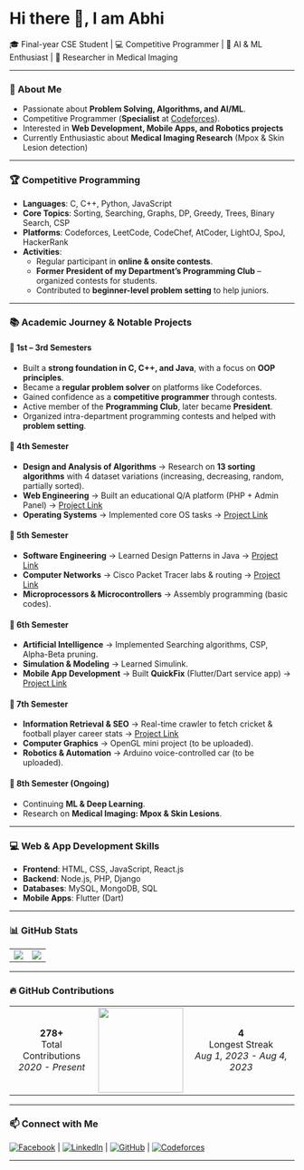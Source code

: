 # Hi there 👋, I am Abhi  

🎓 Final-year CSE Student | 💻 Competitive Programmer | 🤖 AI & ML Enthusiast | 🔬 Researcher in Medical Imaging  

---

### 🌱 About Me  
- Passionate about **Problem Solving, Algorithms, and AI/ML**.  
- Competitive Programmer (**Specialist** at [Codeforces](https://codeforces.com/profile/ZEro_Byte)).
- Interested in **Web Development, Mobile Apps, and Robotics projects**   
- Currently Enthusiastic about **Medical Imaging Research** (Mpox & Skin Lesion detection)  


---

### 🏆 Competitive Programming  
- **Languages**: C, C++, Python, JavaScript  
- **Core Topics**: Sorting, Searching, Graphs, DP, Greedy, Trees, Binary Search, CSP  
- **Platforms**: Codeforces, LeetCode, CodeChef, AtCoder, LightOJ, SpoJ, HackerRank  
- **Activities**:  
  - Regular participant in **online & onsite contests**.  
  - **Former President of my Department’s Programming Club** – organized contests for students.  
  - Contributed to **beginner-level problem setting** to help juniors.  

---

### 📚 Academic Journey & Notable Projects  

#### 🔹 1st – 3rd Semesters  
- Built a **strong foundation in C, C++, and Java**, with a focus on **OOP principles**.  
- Became a **regular problem solver** on platforms like Codeforces.  
- Gained confidence as a **competitive programmer** through contests.  
- Active member of the **Programming Club**, later became **President**.  
- Organized intra-department programming contests and helped with **problem setting**.  

#### 🔹 4th Semester  
- **Design and Analysis of Algorithms** → Research on **13 sorting algorithms** with 4 dataset variations (increasing, decreasing, random, partially sorted).  
- **Web Engineering** → Built an educational Q/A platform (PHP + Admin Panel) → [Project Link](https://github.com/Saif502/PHP_Project)  
- **Operating Systems** → Implemented core OS tasks → [Project Link](https://github.com/Saif502/OS)  

#### 🔹 5th Semester  
- **Software Engineering** → Learned Design Patterns in Java → [Project Link](https://github.com/Saif502/Design_pattern_SE)  
- **Computer Networks** → Cisco Packet Tracer labs & routing → [Project Link](https://github.com/Saif502/Networking)  
- **Microprocessors & Microcontrollers** → Assembly programming (basic codes).  

#### 🔹 6th Semester  
- **Artificial Intelligence** → Implemented Searching algorithms, CSP, Alpha-Beta pruning.  
- **Simulation & Modeling** → Learned Simulink.  
- **Mobile App Development** → Built **QuickFix** (Flutter/Dart service app) → [Project Link](https://github.com/Saif502/APP_Project)  

#### 🔹 7th Semester  
- **Information Retrieval & SEO** → Real-time crawler to fetch cricket & football player career stats → [Project Link](https://github.com/Saif502/Information-Retrieval-and-SEO)  
- **Computer Graphics** → OpenGL mini project (to be uploaded).  
- **Robotics & Automation** → Arduino voice-controlled car (to be uploaded).  

#### 🔹 8th Semester (Ongoing)  
- Continuing **ML & Deep Learning**.  
- Research on **Medical Imaging: Mpox & Skin Lesions**.  

---

### 💻 Web & App Development Skills  
- **Frontend**: HTML, CSS, JavaScript, React.js  
- **Backend**: Node.js, PHP, Django  
- **Databases**: MySQL, MongoDB, SQL  
- **Mobile Apps**: Flutter (Dart)  

---



### 📊 GitHub Stats  
<table>
  <tr>
    <td>
      <img src="https://github-readme-stats.vercel.app/api/top-langs/?username=saif502&langs_count=6&layout=compact&theme=default&bg_color=ffffff" />
    </td>
    <td>
      <img src="https://github-readme-stats.vercel.app/api?username=saif502&show_icons=true&theme=default&bg_color=ffffff" />
    </td>
  </tr>
</table>  

---

### 🔥 GitHub Contributions  
<table>
  <tr>
    <td align="center"><b>278+</b><br>Total Contributions<br><i>2020 - Present</i></td>
    <td align="center"><img src="https://github-readme-streak-stats.herokuapp.com?user=saif502&theme=default&hide_border=true&date_format=M%20j%5B%2C%20Y%5D" width="150" /></td>
    <td align="center"><b>4</b><br>Longest Streak<br><i>Aug 1, 2023 - Aug 4, 2023</i></td>
  </tr>
</table>  

---

### 📫 Connect with Me  
[![Facebook](https://img.icons8.com/color/48/facebook.png)](https://www.facebook.com/md.saifuzzaman.abhi) |  [![LinkedIn](https://img.icons8.com/color/48/linkedin.png)](https://www.linkedin.com/in/md-saifuzzaman-4a79a41a8/) | [![GitHub](https://img.icons8.com/material-outlined/48/github.png)](https://github.com/Saif502) | [![Codeforces](https://img.shields.io/badge/dynamic/json?label=Codeforces&query=$.result[0].rating&url=https://codeforces.com/api/user.info?handles=ZEro_Byte&style=for-the-badge&logo=codeforces)](https://codeforces.com/profile/ZEro_Byte)  

---
